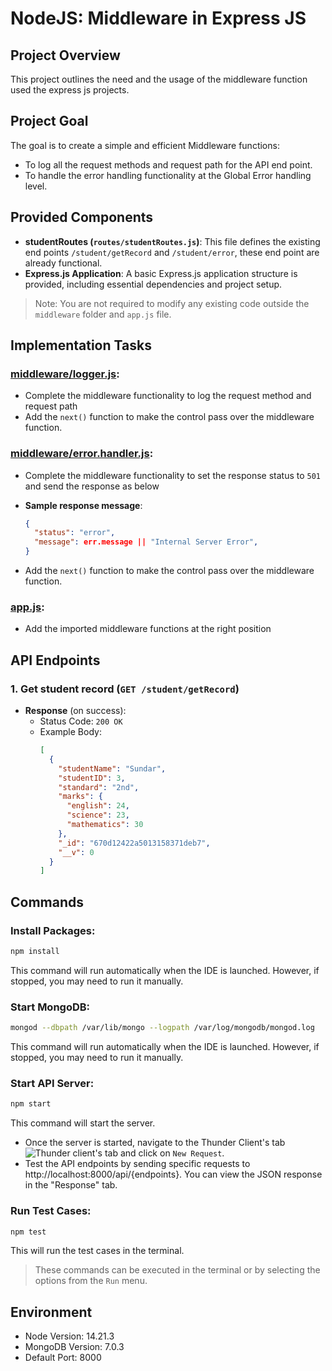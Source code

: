 # NodeJS: Middleware in Express JS

## Project Overview

This project outlines the need and the usage of the middleware function used the express js projects.

## Project Goal

The goal is to create a simple and efficient Middleware functions:

- To log all the request methods and request path for the API end point.
- To handle the error handling functionality at the Global Error handling level.

## Provided Components

- **studentRoutes (`routes/studentRoutes.js`)**: This file defines the existing end points `/student/getRecord` and `/student/error`, these end point are already functional.
- **Express.js Application**: A basic Express.js application structure is provided, including essential dependencies and project setup.

> Note: You are not required to modify any existing code outside the `middleware` folder and `app.js` file.

## Implementation Tasks

### [middleware/logger.js](middleware/logger.js):

- Complete the middleware functionality to log the request method and request path
- Add the `next()` function to make the control pass over the middleware function.

### [middleware/error.handler.js](middleware/error.handler.js):

- Complete the middleware functionality to set the response status to `501` and send the response as below
- **Sample response message**:

  ```json
  {
    "status": "error",
    "message": err.message || "Internal Server Error",
  }
  ```

- Add the `next()` function to make the control pass over the middleware function.

### [app.js](app.js):

- Add the imported middleware functions at the right position

## API Endpoints

### 1. Get student record (`GET /student/getRecord`)

- **Response** (on success):
  - Status Code: `200 OK`
  - Example Body:
    ```json
    [
      {
        "studentName": "Sundar",
        "studentID": 3,
        "standard": "2nd",
        "marks": {
          "english": 24,
          "science": 23,
          "mathematics": 30
        },
        "_id": "670d12422a5013158371deb7",
        "__v": 0
      }
    ]
    ```

## Commands

### Install Packages:

```bash
npm install
```

This command will run automatically when the IDE is launched. However, if stopped, you may need to run it manually.

### Start MongoDB:

```bash
mongod --dbpath /var/lib/mongo --logpath /var/log/mongodb/mongod.log
```

This command will run automatically when the IDE is launched. However, if stopped, you may need to run it manually.

### Start API Server:

```bash
npm start
```

This command will start the server.

- Once the server is started, navigate to the Thunder Client's tab ![Thunder client's tab](https://media-doselect.s3.amazonaws.com/generic/ryM78VN71g10k2dKr9K2wGYwo/ThunderClientLogo.png) and click on `New Request`.
- Test the API endpoints by sending specific requests to http://localhost:8000/api/{endpoints}. You can view the JSON response in the "Response" tab.

### Run Test Cases:

```bash
npm test
```

This will run the test cases in the terminal.

> These commands can be executed in the terminal or by selecting the options from the `Run` menu.

## Environment

- Node Version: 14.21.3
- MongoDB Version: 7.0.3
- Default Port: 8000
